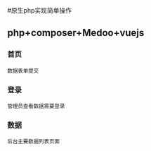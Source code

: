 #原生php实现简单操作
## php+composer+Medoo+vuejs

### 首页
	
	数据表单提交


### 登录
	
	管理员查看数据需要登录

### 数据

	后台主要数据列表页面